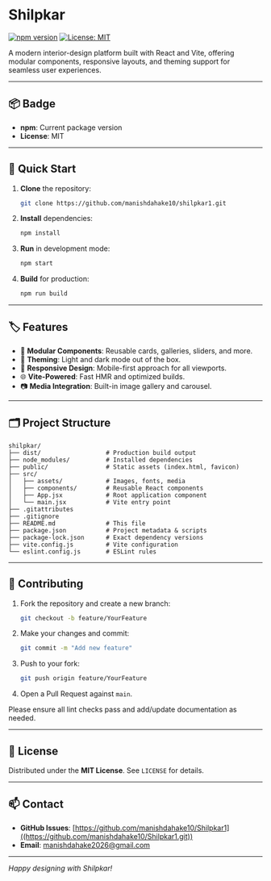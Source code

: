 # Shilpkar

[![npm version](https://img.shields.io/npm/v/shilpkar)](https://www.npmjs.com/package/shilpkar) [![License: MIT](https://img.shields.io/badge/License-MIT-blue.svg)](LICENSE)

A modern interior-design platform built with React and Vite, offering modular components, responsive layouts, and theming support for seamless user experiences.

---

## 📦 Badge

* **npm**: Current package version
* **License**: MIT

---

## 🚀 Quick Start

1. **Clone** the repository:

   ```bash
   git clone https://github.com/manishdahake10/shilpkar1.git
   ```
2. **Install** dependencies:

   ```bash
   npm install
   ```
3. **Run** in development mode:

   ```bash
   npm start
   ```
4. **Build** for production:

   ```bash
   npm run build
   ```

---

## 🏷️ Features

* 🔧 **Modular Components**: Reusable cards, galleries, sliders, and more.
* 🎨 **Theming**: Light and dark mode out of the box.
* 📱 **Responsive Design**: Mobile-first approach for all viewports.
* 🌐 **Vite-Powered**: Fast HMR and optimized builds.
* 📷 **Media Integration**: Built-in image gallery and carousel.

---

## 🗂️ Project Structure

```
shilpkar/
├── dist/                  # Production build output
├── node_modules/          # Installed dependencies
├── public/                # Static assets (index.html, favicon)
├── src/
│   ├── assets/            # Images, fonts, media
│   ├── components/        # Reusable React components
│   ├── App.jsx            # Root application component
│   └── main.jsx           # Vite entry point
├── .gitattributes
├── .gitignore
├── README.md              # This file
├── package.json           # Project metadata & scripts
├── package-lock.json      # Exact dependency versions
├── vite.config.js         # Vite configuration
└── eslint.config.js       # ESLint rules
```

---

## 🤝 Contributing

1. Fork the repository and create a new branch:

   ```bash
   git checkout -b feature/YourFeature
   ```
2. Make your changes and commit:

   ```bash
   git commit -m "Add new feature"
   ```
3. Push to your fork:

   ```bash
   git push origin feature/YourFeature
   ```
4. Open a Pull Request against `main`.

Please ensure all lint checks pass and add/update documentation as needed.

---

## 📜 License

Distributed under the **MIT License**. See `LICENSE` for details.

---

## 📫 Contact

* **GitHub Issues**: [https://github.com/manishdahake10/Shilpkar1]((https://github.com/manishdahake10/Shilpkar1.git))
* **Email**: [manishdahake2026@gmail.com](mailto:manishdahake10@gmail.com)

---

*Happy designing with Shilpkar!*
